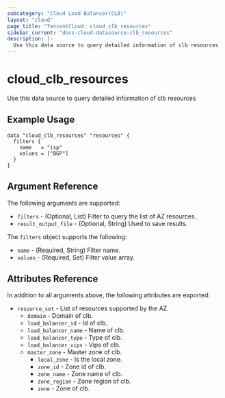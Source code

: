 ```yaml
---
subcategory: "Cloud Load Balancer(CLB)"
layout: "cloud"
page_title: "TencentCloud: cloud_clb_resources"
sidebar_current: "docs-cloud-datasource-clb_resources"
description: |-
  Use this data source to query detailed information of clb resources
---
```


# cloud_clb_resources

Use this data source to query detailed information of clb resources

## Example Usage

```hcl
data "cloud_clb_resources" "resources" {
  filters {
    name   = "isp"
    values = ["BGP"]
  }
}
```

## Argument Reference

The following arguments are supported:

* `filters` - (Optional, List) Filter to query the list of AZ resources.
* `result_output_file` - (Optional, String) Used to save results.

The `filters` object supports the following:

* `name` - (Required, String) Filter name.
* `values` - (Required, Set) Filter value array.

## Attributes Reference

In addition to all arguments above, the following attributes are exported:

* `resource_set` - List of resources supported by the AZ.
  * `domain` - Domain of clb.
  * `load_balancer_id` - Id of clb.
  * `load_balancer_name` - Name of clb.
  * `load_balancer_type` - Type of clb.
  * `load_balancer_vips` - Vips of clb.
  * `master_zone` - Master zone of clb.
    * `local_zone` - Is the local zone.
    * `zone_id` - Zone id of clb.
    * `zone_name` - Zone name of clb.
    * `zone_region` - Zone region of clb.
    * `zone` - Zone of clb.



